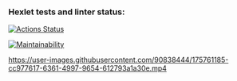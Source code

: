 ### Hexlet tests and linter status:
[![Actions Status](https://github.com/mr-tkachuk/frontend-project-lvl1/workflows/hexlet-check/badge.svg)](https://github.com/mr-tkachuk/frontend-project-lvl1/actions)

[![Maintainability](https://api.codeclimate.com/v1/badges/c9b284e467ebaf66f6fc/maintainability)](https://codeclimate.com/github/mr-tkachuk/frontend-project-lvl1/maintainability)



https://user-images.githubusercontent.com/90838444/175761185-cc977617-6361-4997-9654-612793a1a30e.mp4

